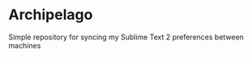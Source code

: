 Archipelago
===========

Simple repository for syncing my Sublime Text 2 preferences between machines
